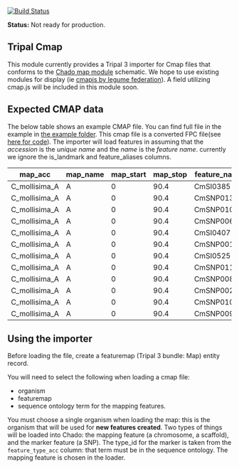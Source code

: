 [![Build Status](https://travis-ci.org/statonlab/tripal_cmap_loader.svg?branch=master)](https://travis-ci.org/statonlab/tripal_cmap_loader)

**Status:** Not ready for production.

## Tripal Cmap

This module currently provides a Tripal 3 importer for Cmap files that conforms to the [Chado map module](http://gmod.org/wiki/Chado_Map_Module) schematic.  We hope to use existing modules for display (ie [cmapjs by legume federation](https://github.com/LegumeFederation/cmap-js)).  A field utilizing cmap.js will be included in this module soon.


## Expected CMAP data
The below table shows an example CMAP file.  You can find full file in the example in  [the example folder](example/).  This cmap file is a converted FPC file(see [here for code](https://github.com/statonlab/fpc_to_cmap_converter)).  The importer will load features in assuming that the *accession* is the *unique name* and the *name* is the *feature name*.
currently we ignore the is_landmark and feature_aliases columns.


| map_acc       | map_name | map_start | map_stop | feature_name | feature_accession | feature_aliases | feature_start | feature_stop | feature_type_acc | is_landmark |
|---------------|----------|-----------|----------|--------------|-------------------|-----------------|---------------|--------------|------------------|-------------|
| C_mollisima_A | A        | 0         | 90.4     | CmSI0385     | CmSI0385          |                 | 0             | 0            | SSR              | 0           |
| C_mollisima_A | A        | 0         | 90.4     | CmSNP01340   | CmSNP01340        |                 | 1.1           | 1.1          | SNP              | 0           |
| C_mollisima_A | A        | 0         | 90.4     | CmSNP01086   | CmSNP01086        |                 | 3.5           | 3.5          | SNP              | 0           |
| C_mollisima_A | A        | 0         | 90.4     | CmSNP00635   | CmSNP00635        |                 | 6.9           | 6.9          | SNP              | 0           |
| C_mollisima_A | A        | 0         | 90.4     | CmSI0407     | CmSI0407          |                 | 7.5           | 7.5          | SSR              | 0           |
| C_mollisima_A | A        | 0         | 90.4     | CmSNP00135   | CmSNP00135        |                 | 8.5           | 8.5          | SNP              | 0           |
| C_mollisima_A | A        | 0         | 90.4     | CmSI0525     | CmSI0525          |                 | 9.1           | 9.1          | SSR              | 0           |
| C_mollisima_A | A        | 0         | 90.4     | CmSNP01101   | CmSNP01101        |                 | 13.4          | 13.4         | SNP              | 0           |
| C_mollisima_A | A        | 0         | 90.4     | CmSNP00862   | CmSNP00862        |                 | 14.8          | 14.8         | SNP              | 0           |
| C_mollisima_A | A        | 0         | 90.4     | CmSNP00251   | CmSNP00251        |                 | 17.1          | 17.1         | SNP              | 0           |
| C_mollisima_A | A        | 0         | 90.4     | CmSNP01050   | CmSNP01050        |                 | 19.5          | 19.5         | SNP              | 0           |
| C_mollisima_A | A        | 0         | 90.4     | CmSNP00977   | CmSNP00977        |                 | 20.8          | 20.8         | SNP              | 0           |


## Using the importer
Before loading the file, create a featuremap (Tripal 3 bundle: Map) entity record.
  
  You will need to select the following when loading a cmap file:
  * organism
  * featuremap
  * sequence ontology term for the mapping features.
  
You must choose a single organism when loading the map: this is the organism that will be used for **new features created**.  Two types of things will be loaded into Chado: the mapping feature (a chromosome, a scaffold), and the marker feature (a SNP).  The type_id for the marker is taken from the `feature_type_acc` column: that term must be in the sequence ontology.  The mapping feature is chosen in the loader. 

